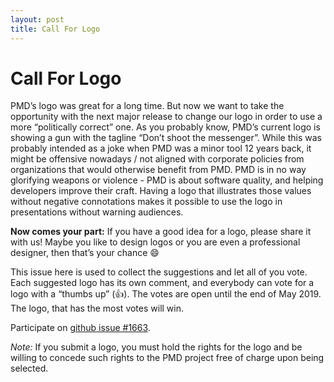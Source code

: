 ```yaml
---
layout: post
title: Call For Logo
---
```


# Call For Logo

PMD’s logo was great for a long time. But now we want to take the opportunity with the next major release to change our logo in order to use a more “politically correct” one.
As you probably know, PMD’s current logo is showing a gun with the tagline “Don’t shoot the messenger”. While this was probably intended as a joke when PMD was a minor tool 12 years back, it might be offensive nowadays / not aligned with corporate policies from organizations that would otherwise benefit from PMD. PMD is in no way glorifying weapons or violence - PMD is about software quality, and helping developers improve their craft.
Having a logo that illustrates those values without negative connotations makes it possible to use the logo in presentations without warning audiences.

**Now comes your part:** If you have a good idea for a logo, please share it with us! Maybe you like to design logos or you are even a professional designer, then that’s your chance :smile:

This issue here is used to collect the suggestions and let all of you vote. Each suggested logo has its own comment, and everybody can vote for a logo with a “thumbs up” (:+1:).
The votes are open until the end of May 2019. The logo, that has the most votes will win.

Participate on [github issue #1663](https://github.com/pmd/pmd/issues/1663).

_Note:_
If you submit a logo, you must hold the rights for the logo and be willing to concede such rights to the PMD project free of charge upon being selected.
